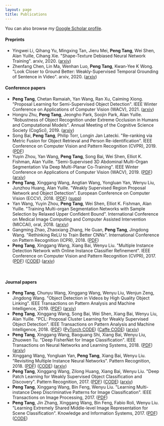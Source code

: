 ```yaml
---
layout: page
title: Publications
---
```


You can also browse my <a href="https://scholar.google.com/citations?user=h_oYR-IAAAAJ&hl=en" target="_blank">Google Scholar profile</a>.
<br />

#### Preprints
- Yingwei Li, Qihang Yu, Mingxing Tan, Jieru Mei, <b>Peng Tang</b>, Wei Shen, Alan Yuille, Cihang Xie. "Shape-Texture Debiased Neural Network Training". arxiv, 2020. ([arxiv](https://arxiv.org/pdf/2010.05981.pdf))
- Zhenfang Chen, Lin Ma, Wenhan Luo, <b>Peng Tang</b>, Kwan-Yee K Wong. "Look Closer to Ground Better: Weakly-Supervised Temporal Grounding of Sentence in Video". arxiv, 2020. ([arxiv](https://arxiv.org/pdf/2001.09308.pdf))

#### Conference papers
- <b>Peng Tang</b>, Chetan Ramaiah, Yan Wang, Ran Xu, Caiming Xiong. "Proposal Learning for Semi-Supervised Object Detection". IEEE Winter Conference on Applications of Computer Vision (WACV), 2021. ([arxiv](https://arxiv.org/pdf/2001.05086.pdf))
- Hongru Zhu, <b>Peng Tang</b>, Jeongho Park, Soojin Park, Alan Yuille. "Robustness of Object Recognition under Extreme Occlusion in Humans and Computational Models". Annual Meeting of the Cognitive Science Society (CogSci), 2019. ([arxiv](https://arxiv.org/abs/1905.04598))
- Song Bai, <b>Peng Tang</b>, Philip Torr, Longin Jan Latecki. "Re-ranking via Metric Fusion for Object Retrieval and Person Re-identification". IEEE Conference on Computer Vision and Pattern Recognition (CVPR), 2019. ([PDF](http://openaccess.thecvf.com/content_CVPR_2019/papers/Bai_Re-Ranking_via_Metric_Fusion_for_Object_Retrieval_and_Person_Re-Identification_CVPR_2019_paper.pdf))
- Yuyin Zhou, Yan Wang, <b>Peng Tang</b>, Song Bai, Wei Shen, Elliot K. Fishman, Alan Yuille. "Semi-Supervised 3D Abdominal Multi-Organ Segmentation Via Deep Multi-Planar Co-Training". IEEE Winter Conference on Applications of Computer Vision (WACV), 2019. ([PDF](https://ieeexplore.ieee.org/document/8658899)) ([arxiv](https://arxiv.org/abs/1804.02586))
- <b>Peng Tang</b>, Xinggang Wang, Angtian Wang, Yongluan Yan, Wenyu Liu, Junzhou Huang, Alan Yuille. "Weakly Supervised Region Proposal Network and Object Detection". European Conference on Computer Vision (ECCV), 2018. ([PDF](publications/0640.pdf)) ([supp](publications/0640-supp.pdf))
- Yan Wang, Yuyin Zhou, <b>Peng Tang</b>, Wei Shen, Elliot K. Fishman, Alan Yuille. "Training Multi-organ Segmentation Networks with Sample Selection by Relaxed Upper Confident Bound". International Conference on Medical Image Computing and Computer Assisted Intervention (MICCAI), oral, 2018. ([arxiv](https://arxiv.org/abs/1804.02595))
- Gangming Zhao, Zhaoxiang Zhang, He Guan, <b>Peng Tang</b>, Jingdong Wang. "Rethinking ReLU to Train
Better CNNs". International Conference on Pattern Recognition (ICPR), 2018. ([PDF](https://ieeexplore.ieee.org/abstract/document/8545612))
- <b>Peng Tang</b>, Xinggang Wang, Xiang Bai, Wenyu Liu. "Multiple Instance Detection Network with Online Instance Classifier Refinement". IEEE Conference on Computer Vision and Pattern Recognition (CVPR), 2017. ([PDF](http://openaccess.thecvf.com/content_cvpr_2017/papers/Tang_Multiple_Instance_Detection_CVPR_2017_paper.pdf)) ([CODE](https://github.com/ppengtang/oicr)) ([arxiv](https://arxiv.org/abs/1704.00138))
<br /> 

#### Journal papers
- <b>Peng Tang</b>, Chunyu Wang, Xinggang Wang, Wenyu Liu, Wenjun Zeng, Jingdong Wang. "Object Detection in Videos by High Quality Object Linking". IEEE Transactions on Pattern Analysis and Machine Intelligence, 2019. ([PDF](https://ieeexplore.ieee.org/document/8686124)) ([arxiv](https://arxiv.org/abs/1801.09823))
- <b>Peng Tang</b>, Xinggang Wang, Song Bai, Wei Shen, Xiang Bai, Wenyu Liu, Alan Yuille. "PCL: Proposal Cluster Learning for Weakly Supervised Object Detection". IEEE Transactions on Pattern Analysis and Machine Intelligence, 2018. ([PDF](https://ieeexplore.ieee.org/document/8493315)) ([PyTorch CODE](https://github.com/ppengtang/pcl.pytorch)) ([Caffe CODE](https://github.com/ppengtang/oicr/tree/pcl)) ([arxiv](https://arxiv.org/abs/1807.03342))
- <b>Peng Tang</b>, Xinggang Wang, Baoguang Shi, Xiang Bai, Wenyu Liu, Zhuowen Tu. "Deep FisherNet for Image Classification". IEEE Transactions on Neural Networks and Learning Systems, 2018. ([PDF](https://ieeexplore.ieee.org/document/8522050)) ([arxiv](https://arxiv.org/abs/1608.00182))
- Xinggang Wang, Yongluan Yan, <b>Peng Tang</b>, Xiang Bai, Wenyu Liu. "Revisiting Multiple Instance Neural Networks". Pattern Recognition, 2018. ([PDF](https://doi.org/10.1016/j.patcog.2017.08.026)) ([CODE](https://github.com/yanyongluan/MINNs)) ([arxiv](https://arxiv.org/abs/1610.02501))
- <b>Peng Tang</b>, Xinggang Wang, Zilong Huang, Xiang Bai, Wenyu Liu. "Deep Patch Learning for Weakly Supervised Object Classification and Discovery". Pattern Recognition, 2017. ([PDF](http://dx.doi.org/10.1016/j.patcog.2017.05.001)) ([CODE](https://github.com/ppengtang/dpl)) ([arxiv](https://arxiv.org/abs/1705.02429))
- <b>Peng Tang</b>, Xinggang Wang, Bin Feng, Wenyu Liu. "Learning Multi-instance Deep Discriminative Patterns for Image Classification". IEEE Transactions on Image Processing, 2017. ([PDF](http://ieeexplore.ieee.org/abstract/document/7792710/))
- <b>Peng Tang</b>, Jin Zhang, Xinggang Wang, Bin Feng, Fabio Roli, Wenyu Liu. "Learning Extremely Shared Middle-level Image Representation for Scene Classification". Knowledge and Information Systems, 2017. ([PDF](https://rd.springer.com/article/10.1007/s10115-016-1015-z)) ([CODE](https://github.com/ppengtang/ESMIR))

